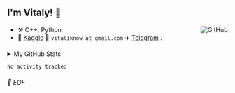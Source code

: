 ## I'm Vitaly! :wave:

<a href="https://github.com/vitaliknow"><img align="right" alt="GitHub" src="https://img.shields.io/badge/dynamic/json?logo=github&label=GitHub+Followers&labelColor=282c34&color=181717&query=%24.data.totalSubs&url=https%3A%2F%2Fapi.spencerwoo.com%2Fsubstats%2F%3Fsource%3Dgithub%26queryKey%3Dvitaliknow&longCache=true"/></a>

- :hammer_and_pick: C++, Python
- :card_index: [Kaggle](https://www.kaggle.com/vitaliknow) :email: `vitaliknow at gmail.com` :airplane: [Telegram](https://t.me/vitaliknow3)  .



<details>

<summary>My GitHub Stats</summary>

![vitaliknow's github stats](https://github-readme-stats.vercel.app/api?username=vitaliknow&theme=vue&show_icons=true)

</details>

<!--START_SECTION:waka-->

```txt
No activity tracked
```

<!--END_SECTION:waka-->

###### 💾 EOF
